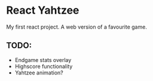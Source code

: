 # React Yahtzee

My first react project. A web version of a favourite game.

## TODO:
- Endgame stats overlay
- Highscore functionality
- Yahtzee animation?